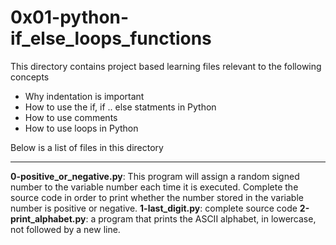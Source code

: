 # 0x01-python-if_else_loops_functions

This directory contains project based learning files relevant to the following concepts
- Why indentation is important
- How to use the if, if .. else statments in Python
- How to use comments
- How to use loops in Python

Below is a list of files in this directory

---

**0-positive_or_negative.py**: This program will assign a random signed number to the variable number each time it is executed. Complete the source code in order to print whether the number stored in the variable number is positive or negative.
**1-last_digit.py**: complete source code
**2-print_alphabet.py**:  a program that prints the ASCII alphabet, in lowercase, not followed by a new line.

